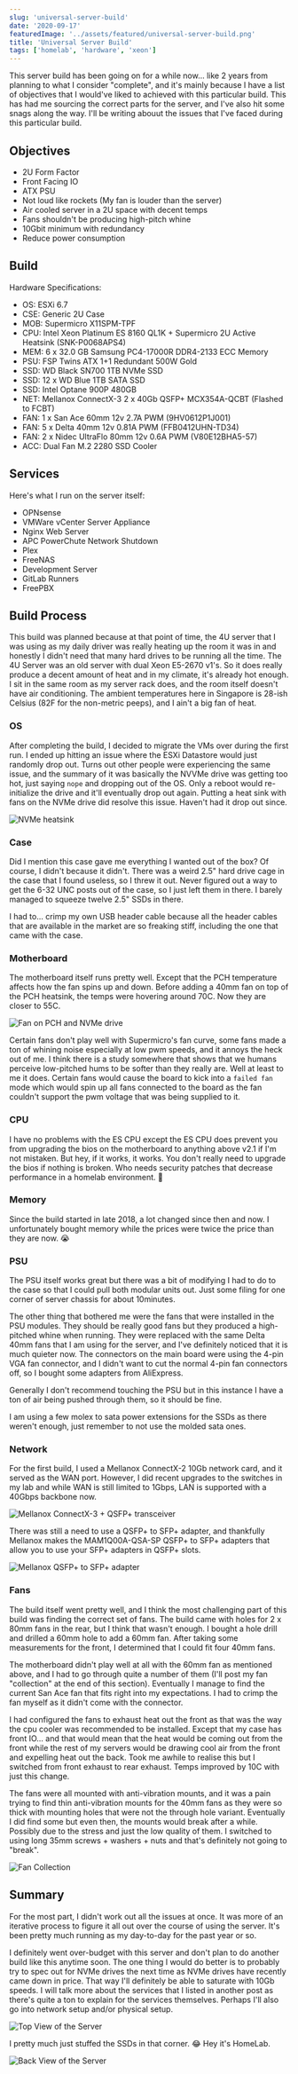 ```yaml
---
slug: 'universal-server-build'
date: '2020-09-17'
featuredImage: '../assets/featured/universal-server-build.png'
title: 'Universal Server Build'
tags: ['homelab', 'hardware', 'xeon']
---
```


This server build has been going on for a while now... like 2 years from planning to what I consider "complete", and it's mainly because I have a list of objectives that I would've liked to achieved with this particular build. This has had me sourcing the correct parts for the server, and I've also hit some snags along the way. I'll be writing abouut the issues that I've faced during this particular build.

## Objectives

- 2U Form Factor
- Front Facing IO
- ATX PSU
- Not loud like rockets (My fan is louder than the server)
- Air cooled server in a 2U space with decent temps
- Fans shouldn't be producing high-pitch whine
- 10Gbit minimum with redundancy
- Reduce power consumption

## Build

Hardware Specifications:

- OS: ESXi 6.7
- CSE: Generic 2U Case
- MOB: Supermicro X11SPM-TPF
- CPU: Intel Xeon Platinum ES 8160 QL1K + Supermicro 2U Active Heatsink (SNK-P0068APS4)
- MEM: 6 x 32.0 GB Samsung PC4-17000R DDR4-2133 ECC Memory
- PSU: FSP Twins ATX 1+1 Redundant 500W Gold
- SSD: WD Black SN700 1TB NVMe SSD
- SSD: 12 x WD Blue 1TB SATA SSD
- SSD: Intel Optane 900P 480GB
- NET: Mellanox ConnectX-3 2 x 40Gb QSFP+ MCX354A-QCBT (Flashed to FCBT)
- FAN: 1 x San Ace 60mm 12v 2.7A PWM (9HV0612P1J001)
- FAN: 5 x Delta 40mm 12v 0.81A PWM (FFB0412UHN-TD34)
- FAN: 2 x Nidec UltraFlo 80mm 12v 0.6A PWM (V80E12BHA5-57)
- ACC: Dual Fan M.2 2280 SSD Cooler

## Services

Here's what I run on the server itself:

- OPNsense
- VMWare vCenter Server Appliance
- Nginx Web Server
- APC PowerChute Network Shutdown
- Plex
- FreeNAS
- Development Server
- GitLab Runners
- FreePBX

## Build Process

This build was planned because at that point of time, the 4U server that I was using as my daily driver was really heating up the room it was in and honestly I didn't need that many hard drives to be running all the time. The 4U Server was an old server with dual Xeon E5-2670 v1's. So it does really produce a decent amount of heat and in my climate, it's already hot enough. I sit in the same room as my server rack does, and the room itself doesn't have air conditioning. The ambient temperatures here in Singapore is 28-ish Celsius (82F for the non-metric peeps), and I ain't a big fan of heat.

### OS

After completing the build, I decided to migrate the VMs over during the first run. I ended up hitting an issue where the ESXi Datastore would just randomly drop out. Turns out other people were experiencing the same issue, and the summary of it was basically the NVVMe drive was getting too hot, just saying `nope` and dropping out of the OS. Only a reboot would re-initialize the drive and it'll eventually drop out again. Putting a heat sink with fans on the NVMe drive did resolve this issue. Haven't had it drop out since.

![NVMe heatsink](../assets/posts/universal-server-build/01.jpg)

### Case

Did I mention this case gave me everything I wanted out of the box? Of course, I didn't because it didn't. There was a weird 2.5" hard drive cage in the case that I found useless, so I threw it out. Never figured out a way to get the 6-32 UNC posts out of the case, so I just left them in there. I barely managed to squeeze twelve 2.5" SSDs in there.

I had to... crimp my own USB header cable because all the header cables that are available in the market are so freaking stiff, including the one that came with the case.

### Motherboard

The motherboard itself runs pretty well. Except that the PCH temperature affects how the fan spins up and down. Before adding a 40mm fan on top of the PCH heatsink, the temps were hovering around 70C. Now they are closer to 55C.

![Fan on PCH and NVMe drive](../assets/posts/universal-server-build/02.jpg)

Certain fans don't play well with Supermicro's fan curve, some fans made a ton of whining noise especially at low pwm speeds, and it annoys the heck out of me. I think there is a study somewhere that shows that we humans perceive low-pitched hums to be softer than they really are. Well at least to me it does. Certain fans would cause the board to kick into a `failed fan` mode which would spin up all fans connected to the board as the fan couldn't support the pwm voltage that was being supplied to it.

### CPU

I have no problems with the ES CPU except the ES CPU does prevent you from upgrading the bios on the motherboard to anything above v2.1 if I'm not mistaken. But hey, if it works, it works. You don't really need to upgrade the bios if nothing is broken. Who needs security patches that decrease performance in a homelab environment. 🤔

### Memory

Since the build started in late 2018, a lot changed since then and now. I unfortunately bought memory while the prices were twice the price than they are now. 😭

### PSU

The PSU itself works great but there was a bit of modifying I had to do to the case so that I could pull both modular units out. Just some filing for one corner of server chassis for about 10minutes.

The other thing that bothered me were the fans that were installed in the PSU modules. They should be really good fans but they produced a high-pitched whine when running. They were replaced with the same Delta 40mm fans that I am using for the server, and I've definitely noticed that it is much quieter now. The connectors on the main board were using the 4-pin VGA fan connector, and I didn't want to cut the normal 4-pin fan connectors off, so I bought some adapters from AliExpress.

Generally I don't recommend touching the PSU but in this instance I have a ton of air being pushed through them, so it should be fine.

I am using a few molex to sata power extensions for the SSDs as there weren't enough, just remember to not use the molded sata ones.

### Network

For the first build, I used a Mellanox ConnectX-2 10Gb network card, and it served as the WAN port. However, I did recent upgrades to the switches in my lab and while WAN is still limited to 1Gbps, LAN is supported with a 40Gbps backbone now.

![Mellanox ConnectX-3 + QSFP+ transceiver](../assets/posts/universal-server-build/03.jpg)

There was still a need to use a QSFP+ to SFP+ adapter, and thankfully Mellanox makes the MAM1Q00A-QSA-SP QSFP+ to SFP+ adapters that allow you to use your SFP+ adapters in QSFP+ slots.

![Mellanox QSFP+ to SFP+ adapter](../assets/posts/universal-server-build/04.jpg)

### Fans

The build itself went pretty well, and I think the most challenging part of this build was finding the correct set of fans. The build came with holes for 2 x 80mm fans in the rear, but I think that wasn't enough. I bought a hole drill and drilled a 60mm hole to add a 60mm fan. After taking some measurements for the front, I determined that I could fit four 40mm fans.

The motherboard didn't play well at all with the 60mm fan as mentioned above, and I had to go through quite a number of them (I'll post my fan "collection" at the end of this section). Eventually I manage to find the current San Ace fan that fits right into my expectations. I had to crimp the fan myself as it didn't come with the connector.

I had configured the fans to exhaust heat out the front as that was the way the cpu cooler was recommended to be installed. Except that my case has front IO... and that would mean that the heat would be coming out from the front while the rest of my servers would be drawing cool air from the front and expelling heat out the back. Took me awhile to realise this but I switched from front exhaust to rear exhaust. Temps improved by 10C with just this change.

The fans were all mounted with anti-vibration mounts, and it was a pain trying to find thin anti-vibration mounts for the 40mm fans as they were so thick with mounting holes that were not the through hole variant. Eventually I did find some but even then, the mounts would break after a while. Possibly due to the stress and just the low quality of them. I switched to using long 35mm screws + washers + nuts and that's definitely not going to "break".

![Fan Collection](../assets/posts/universal-server-build/05.jpg)

## Summary

For the most part, I didn't work out all the issues at once. It was more of an iterative process to figure it all out over the course of using the server. It's been pretty much running as my day-to-day for the past year or so.

I definitely went over-budget with this server and don't plan to do another build like this anytime soon. The one thing I would do better is to probably try to spec out for NVMe drives the next time as NVMe drives have recently came down in price. That way I'll definitely be able to saturate with 10Gb speeds. I will talk more about the services that I listed in another post as there's quite a ton to explain for the services themselves. Perhaps I'll also go into network setup and/or physical setup.

![Top View of the Server](../assets/posts/universal-server-build/06.jpg)

I pretty much just stuffed the SSDs in that corner. 😂 Hey it's HomeLab.

![Back View of the Server](../assets/posts/universal-server-build/07.jpg)
